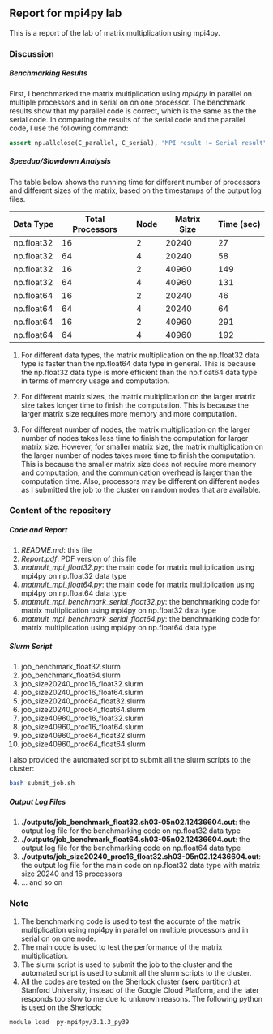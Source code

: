 ## Report for mpi4py lab

This is a report of the lab of matrix multiplication using mpi4py. 

### Discussion
##### Benchmarking Results
First, I benchmarked the matrix multiplication using *mpi4py* in parallel on multiple processors and in serial on on one processor. The benchmark results show that my parallel code is correct, which is the same as the the serial code. In comparing the results of the serial code and the parallel code, I use the following command:

```python
assert np.allclose(C_parallel, C_serial), "MPI result != Serial result"
```


##### Speedup/Slowdown Analysis

The table below shows the running time for different number of processors and different sizes of the matrix, based on the timestamps of the output log files.

|Data Type | Total Processors | Node | Matrix Size | Time (sec) |
|----------|------------------|------|-------------|------------|
|np.float32|16|2|20240|27|
|np.float32|64|4|20240|58|
|np.float32|16|2|40960|149|
|np.float32|64|4|40960|131|
|np.float64|16|2|20240|46|
|np.float64|64|4|20240|64|
|np.float64|16|2|40960|291|
|np.float64|64|4|40960|192|


1. For different data types, the matrix multiplication on the np.float32 data type is faster than the np.float64 data type in general. This is because the np.float32 data type is more efficient than the np.float64 data type in terms of memory usage and computation. 

2. For different matrix sizes, the matrix multiplication on the larger matrix size takes longer time to finish the computation. This is because the larger matrix size requires more memory and more computation.

3. For different number of nodes, the matrix multiplication on the larger number of nodes takes less time to finish the computation for larger matrix size. However, for smaller matrix size, the matrix multiplication on the larger number of nodes takes more time to finish the computation. This is because the smaller matrix size does not require more memory and computation, and the communication overhead is larger than the computation time. Also, processors may be different on different nodes as I submitted the job to the cluster on random nodes that are available.


### Content of the repository

##### Code and Report
1. *README.md*: this file
2. *Report.pdf*: PDF version of this file
3. *matmult_mpi_float32.py*: the main code for matrix multiplication using mpi4py on np.float32 data type
4. *matmult_mpi_float64.py*: the main code for matrix multiplication using mpi4py on np.float64 data type
5. *matmult_mpi_benchmark_serial_float32.py*: the benchmarking code for matrix multiplication using mpi4py on np.float32 data type
6. *matmult_mpi_benchmark_serial_float64.py*: the benchmarking code for matrix multiplication using mpi4py on np.float64 data type

##### Slurm Script
1. job_benchmark_float32.slurm
2. job_benchmark_float64.slurm
3. job_size20240_proc16_float32.slurm
4. job_size20240_proc16_float64.slurm
5. job_size20240_proc64_float32.slurm
6. job_size20240_proc64_float64.slurm
7. job_size40960_proc16_float32.slurm
8. job_size40960_proc16_float64.slurm
9. job_size40960_proc64_float32.slurm
10. job_size40960_proc64_float64.slurm

I also provided the automated script to submit all the slurm scripts to the cluster:
```bash
bash submit_job.sh
```

##### Output Log Files  
1. **./outputs/job_benchmark_float32.sh03-05n02.12436604.out**: the output log file for the benchmarking code on np.float32 data type
2. **./outputs/job_benchmark_float64.sh03-05n02.12436604.out**: the output log file for the benchmarking code on np.float64 data type
3. **./outputs/job_size20240_proc16_float32.sh03-05n02.12436604.out**: the output log file for the main code on np.float32 data type with matrix size 20240 and 16 processors
4. ... and so on


### Note
1. The benchmarking code is used to test the accurate of the matrix multiplication using mpi4py in parallel on multiple processors and in serial on on one node.
2. The main code is used to test the performance of the matrix multiplication.
3. The slurm script is used to submit the job to the cluster and the automated script is used to submit all the slurm scripts to the cluster.
4. All the codes are tested on the Sherlock cluster (**serc** partition) at Stanford University, instead of the Google Cloud Platform, and the later responds too slow to me due to unknown reasons. The following python is used on the Sherlock: 
```bash
module load  py-mpi4py/3.1.3_py39
```
